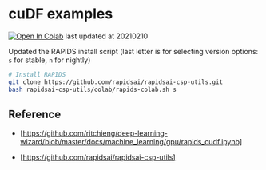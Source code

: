 # cuDF examples

[![Open In Colab](https://colab.research.google.com/assets/colab-badge.svg)](https://colab.research.google.com/github/nonjosh/cudf-test/blob/main/Copy_of_rapids_cudf.ipynb)
last updated at 20210210 

Updated the RAPIDS install script (last letter is for selecting version options: `s` for stable, `n` for nightly)

```sh
# Install RAPIDS
git clone https://github.com/rapidsai/rapidsai-csp-utils.git
bash rapidsai-csp-utils/colab/rapids-colab.sh s
```

## Reference

- [https://github.com/ritchieng/deep-learning-wizard/blob/master/docs/machine_learning/gpu/rapids_cudf.ipynb]

- [https://github.com/rapidsai/rapidsai-csp-utils]
